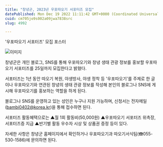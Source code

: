 ```yaml
---
title: "창녕군, 2023년 우포따오기 서포터즈 모집"
datePublished: Mon Dec 19 2022 11:11:42 GMT+0000 (Coordinated Universal Time)
cuid: cm705jo9s002a09jwa7838src
slug: 4992

---
```



'우포따오기 서포터즈' 모집 포스터

![이미지](https://cdn.hashnode.com/res/hashnode/image/upload/v1739258400584/4579ef37-b705-459d-bc35-5e7f54397b67.jpeg)

창녕군은 개인 블로그, SNS를 통해 우포따오기와 창녕 생태 관광 정보를 홍보할 우포따오기 서포터즈를 25일까지 모집한다고 밝혔다.

서포터즈는 1년 동안 따오기 복원, 야생방사, 야생 정착 등 '우포따오기'를 주제로 한 글이나 우포따오기와 연관된 창녕의 생태 관광 정보를 작성해 본인의 블로그나 SNS에 게시해 우포따오기를 홍보하는 역할을 하게 된다.

블로그나 SNS를 운영하고 있는 성인은 누구나 지원 가능하며, 신청서는 전자메일(bambi0402@korea.kr)을 통해 접수하면 된다.

서포터즈 활동혜택으로는 ▲월 1회 활동비(50,000원) ▲우포따오기 서포터즈 위촉장, 서포터즈증 지급 ▲반기별 활동 우수자 시상 및 상품권 증정 등이 있다.

자세한 사항은 창녕군 홈페이지에서 확인하거나 우포따오기과 따오기서식팀(☎055-530-1586)에 문의하면 된다.